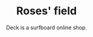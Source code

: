 ---
layout: projects
title: Roses' field
description: bdsbdbd
thumbnail: assets/img/roses.jpg
subtitle: Deck is a surfboard online shop.
text: Considering the specificity of the product, as well as the need for a high monetary investment, it is important to provide enough information about it. The purchase should be possible for someone buying a surfboard for the first time as well as for someone who does it frequently.
img-1: assets/img/roses.jpg
alt-1: "fisadhcj"
---